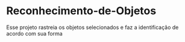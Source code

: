 # Reconhecimento-de-Objetos
Esse projeto rastreia os objetos selecionados e faz a identificação de acordo com sua forma

